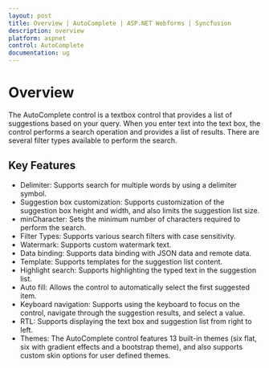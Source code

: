 ```yaml
---
layout: post
title: Overview | AutoComplete | ASP.NET Webforms | Syncfusion
description: overview
platform: aspnet
control: AutoComplete
documentation: ug
---
```


# Overview

The AutoComplete control is a textbox control that provides a list of suggestions based on your query. When you enter text into the text box, the control performs a search operation and provides a list of results. There are several filter types available to perform the search.

## Key Features

* Delimiter: Supports search for multiple words by using a delimiter symbol.
* Suggestion box customization: Supports customization of the suggestion box height and width, and also limits the suggestion list size.
* minCharacter: Sets the minimum number of characters required to perform the search.
* Filter Types: Supports various search filters with case sensitivity.
* Watermark: Supports custom watermark text.
* Data binding: Supports data binding with JSON data and remote data.
* Template: Supports templates for the suggestion list content.
* Highlight search: Supports highlighting the typed text in the suggestion list.
* Auto fill: Allows the control to automatically select the first suggested item.
* Keyboard navigation: Supports using the keyboard to focus on the control, navigate through the suggestion results, and select a value.
* RTL: Supports displaying the text box and suggestion list from right to left.
* Themes: The AutoComplete control features 13 built-in themes (six flat, six with gradient effects and a bootstrap theme), and also supports custom skin options for user defined themes.
